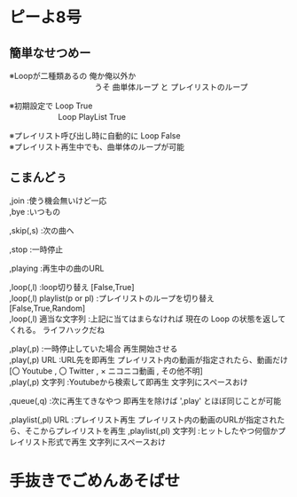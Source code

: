 # ピーよ8号

## 簡単なせつめー

※Loopが二種類あるの 俺か俺以外か<br>
　　　　　　　　　　　うそ 曲単体ループ と プレイリストのループ

※初期設定で Loop True<br>
　　　　　　 Loop PlayList True

※プレイリスト呼び出し時に自動的に Loop False<br>
※プレイリスト再生中でも、曲単体のループが可能<br>

## こまんどぅ

,join :使う機会無いけど一応<br>
,bye :いつもの

,skip(,s) :次の曲へ

,stop :一時停止

,playing :再生中の曲のURL

,loop(,l) :loop切り替え [False,True]<br>
,loop(,l) playlist(p or pl) :プレイリストのループを切り替え [False,True,Random]<br>
,loop(,l) 適当な文字列 :上記に当てはまらなければ 現在の Loop の状態を返してくれる。 ライフハックだね

,play(,p) :一時停止していた場合 再生開始させる<br>
,play(,p) URL :URL先を即再生 プレイリスト内の動画が指定されたら、動画だけ [〇 Youtube , 〇 Twitter , × ニコニコ動画 , その他不明]<br>
,play(,p) 文字列 :Youtubeから検索して即再生 文字列にスペースおけ

,queue(,q) :次に再生てきなやつ 即再生を除けば ',play' とほぼ同じことが可能

,playlist(,pl) URL :プレイリスト再生 プレイリスト内の動画のURLが指定されたら、そこからプレイリストを再生
,playlist(,pl) 文字列 :ヒットしたやつ何個かプレイリスト形式で再生 文字列にスペースおけ


# 手抜きでごめんあそばせ
